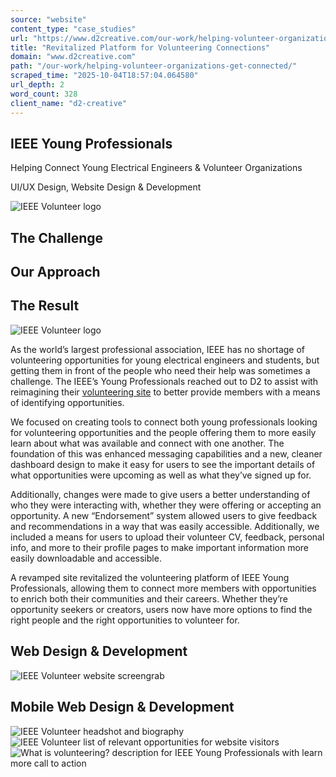 ```yaml
---
source: "website"
content_type: "case_studies"
url: "https://www.d2creative.com/our-work/helping-volunteer-organizations-get-connected/"
title: "Revitalized Platform for Volunteering Connections"
domain: "www.d2creative.com"
path: "/our-work/helping-volunteer-organizations-get-connected/"
scraped_time: "2025-10-04T18:57:04.064580"
url_depth: 2
word_count: 328
client_name: "d2-creative"
---
```


## IEEE Young Professionals

Helping Connect Young Electrical Engineers & Volunteer Organizations

UI/UX Design, Website Design & Development

![IEEE Volunteer logo](https://www.d2creative.com/wp-content/uploads/2022/07/ieee-yp-logo@2x.png)

## The Challenge

## Our Approach

## The Result

![IEEE Volunteer logo](https://www.d2creative.com/wp-content/uploads/2022/07/ieee-yp-logo@2x.png)

As the world’s largest professional association, IEEE has no shortage of volunteering opportunities for young electrical engineers and students, but getting them in front of the people who need their help was sometimes a challenge. The IEEE’s Young Professionals reached out to D2 to assist with reimagining their [volunteering site](https://volunteer.ieee.org/) to better provide members with a means of identifying opportunities.

We focused on creating tools to connect both young professionals looking for volunteering opportunities and the people offering them to more easily learn about what was available and connect with one another. The foundation of this was enhanced messaging capabilities and a new, cleaner dashboard design to make it easy for users to see the important details of what opportunities were upcoming as well as what they’ve signed up for.

Additionally, changes were made to give users a better understanding of who they were interacting with, whether they were offering or accepting an opportunity. A new “Endorsement” system allowed users to give feedback and recommendations in a way that was easily accessible. Additionally, we included a means for users to upload their volunteer CV, feedback, personal info, and more to their profile pages to make important information more easily downloadable and accessible.

A revamped site revitalized the volunteering platform of IEEE Young Professionals, allowing them to connect more members with opportunities to enrich both their communities and their careers. Whether they’re opportunity seekers or creators, users now have more options to find the right people and the right opportunities to volunteer for.

## Web Design & Development

![IEEE Volunteer website screengrab](https://www.d2creative.com/wp-content/uploads/2022/07/ieee-yp-ieee-mobile-website@2x.png)

## Mobile Web Design & Development

![IEEE Volunteer headshot and biography](https://www.d2creative.com/wp-content/uploads/2022/07/ieee-yp-website-mobile-2@2x.png) ![IEEE Volunteer list of relevant opportunities for website visitors](https://www.d2creative.com/wp-content/uploads/2022/07/ieee-yp-website-mobile-3@2x.png) ![What is volunteering? description for IEEE Young Professionals with learn more call to action](https://www.d2creative.com/wp-content/uploads/2022/07/ieee-yp-website-mobile-1@2x.png)